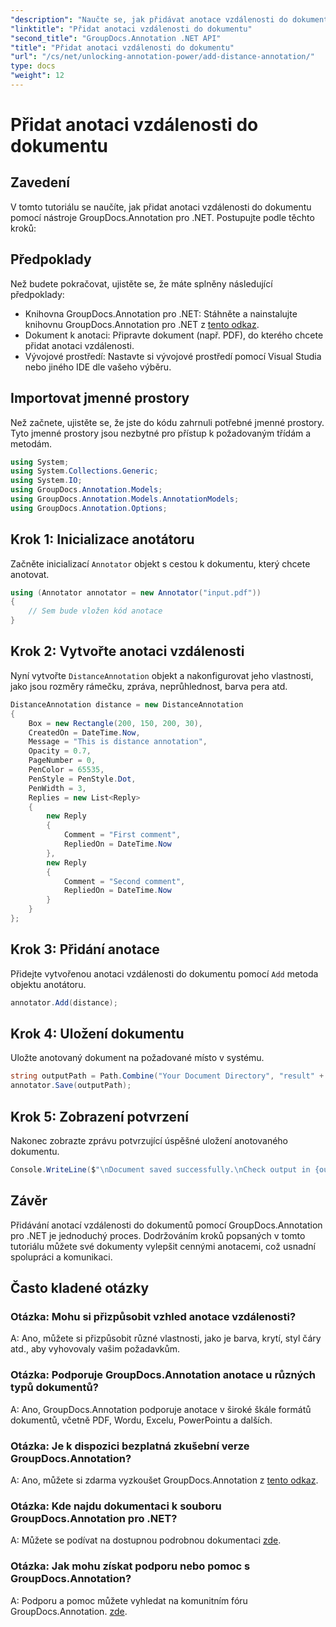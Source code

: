 ```yaml
---
"description": "Naučte se, jak přidávat anotace vzdálenosti do dokumentů pomocí GroupDocs.Annotation pro .NET. Vylepšete spolupráci a komunikaci bez námahy."
"linktitle": "Přidat anotaci vzdálenosti do dokumentu"
"second_title": "GroupDocs.Annotation .NET API"
"title": "Přidat anotaci vzdálenosti do dokumentu"
"url": "/cs/net/unlocking-annotation-power/add-distance-annotation/"
type: docs
"weight": 12
---
```


# Přidat anotaci vzdálenosti do dokumentu

## Zavedení
V tomto tutoriálu se naučíte, jak přidat anotaci vzdálenosti do dokumentu pomocí nástroje GroupDocs.Annotation pro .NET. Postupujte podle těchto kroků:
## Předpoklady

Než budete pokračovat, ujistěte se, že máte splněny následující předpoklady:

- Knihovna GroupDocs.Annotation pro .NET: Stáhněte a nainstalujte knihovnu GroupDocs.Annotation pro .NET z [tento odkaz](https://releases.groupdocs.com/annotation/net/).
- Dokument k anotaci: Připravte dokument (např. PDF), do kterého chcete přidat anotaci vzdálenosti.
- Vývojové prostředí: Nastavte si vývojové prostředí pomocí Visual Studia nebo jiného IDE dle vašeho výběru.

## Importovat jmenné prostory

Než začnete, ujistěte se, že jste do kódu zahrnuli potřebné jmenné prostory. Tyto jmenné prostory jsou nezbytné pro přístup k požadovaným třídám a metodám.

```csharp
using System;
using System.Collections.Generic;
using System.IO;
using GroupDocs.Annotation.Models;
using GroupDocs.Annotation.Models.AnnotationModels;
using GroupDocs.Annotation.Options;
```


## Krok 1: Inicializace anotátoru

Začněte inicializací `Annotator` objekt s cestou k dokumentu, který chcete anotovat.

```csharp
using (Annotator annotator = new Annotator("input.pdf"))
{
    // Sem bude vložen kód anotace
}
```

## Krok 2: Vytvořte anotaci vzdálenosti

Nyní vytvořte `DistanceAnnotation` objekt a nakonfigurovat jeho vlastnosti, jako jsou rozměry rámečku, zpráva, neprůhlednost, barva pera atd.

```csharp
DistanceAnnotation distance = new DistanceAnnotation
{
    Box = new Rectangle(200, 150, 200, 30),
    CreatedOn = DateTime.Now,
    Message = "This is distance annotation",
    Opacity = 0.7,
    PageNumber = 0,
    PenColor = 65535,
    PenStyle = PenStyle.Dot,
    PenWidth = 3,
    Replies = new List<Reply>
    {
        new Reply
        {
            Comment = "First comment",
            RepliedOn = DateTime.Now
        },
        new Reply
        {
            Comment = "Second comment",
            RepliedOn = DateTime.Now
        }
    }
};
```

## Krok 3: Přidání anotace

Přidejte vytvořenou anotaci vzdálenosti do dokumentu pomocí `Add` metoda objektu anotátoru.

```csharp
annotator.Add(distance);
```

## Krok 4: Uložení dokumentu

Uložte anotovaný dokument na požadované místo v systému.

```csharp
string outputPath = Path.Combine("Your Document Directory", "result" + Path.GetExtension("input.pdf"));
annotator.Save(outputPath);
```

## Krok 5: Zobrazení potvrzení

Nakonec zobrazte zprávu potvrzující úspěšné uložení anotovaného dokumentu.

```csharp
Console.WriteLine($"\nDocument saved successfully.\nCheck output in {outputPath}.");
```

## Závěr

Přidávání anotací vzdálenosti do dokumentů pomocí GroupDocs.Annotation pro .NET je jednoduchý proces. Dodržováním kroků popsaných v tomto tutoriálu můžete své dokumenty vylepšit cennými anotacemi, což usnadní spolupráci a komunikaci.

## Často kladené otázky

### Otázka: Mohu si přizpůsobit vzhled anotace vzdálenosti?

A: Ano, můžete si přizpůsobit různé vlastnosti, jako je barva, krytí, styl čáry atd., aby vyhovovaly vašim požadavkům.

### Otázka: Podporuje GroupDocs.Annotation anotace u různých typů dokumentů?

A: Ano, GroupDocs.Annotation podporuje anotace v široké škále formátů dokumentů, včetně PDF, Wordu, Excelu, PowerPointu a dalších.

### Otázka: Je k dispozici bezplatná zkušební verze GroupDocs.Annotation?

A: Ano, můžete si zdarma vyzkoušet GroupDocs.Annotation z [tento odkaz](https://releases.groupdocs.com/).

### Otázka: Kde najdu dokumentaci k souboru GroupDocs.Annotation pro .NET?

A: Můžete se podívat na dostupnou podrobnou dokumentaci [zde](https://tutorials.groupdocs.com/annotation/net/).

### Otázka: Jak mohu získat podporu nebo pomoc s GroupDocs.Annotation?

A: Podporu a pomoc můžete vyhledat na komunitním fóru GroupDocs.Annotation. [zde](https://forum.groupdocs.com/c/annotation/10).